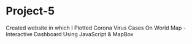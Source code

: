 # Project-5
Created website in which I  Plotted Corona Virus Cases On World Map - Interactive Dashboard Using JavaScript &amp; MapBox
